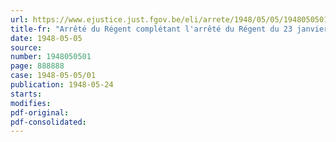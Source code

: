 ```yaml
---
url: https://www.ejustice.just.fgov.be/eli/arrete/1948/05/05/1948050501/justel
title-fr: "Arrêté du Régent complétant l'arrêté du Régent du 23 janvier 1948 qui institue une commission pour la révision des dispositions législatives et réglementaires sur l'organisation judiciaire"
date: 1948-05-05
source:
number: 1948050501
page: 888888
case: 1948-05-05/01
publication: 1948-05-24
starts:
modifies:
pdf-original:
pdf-consolidated:
---
```


